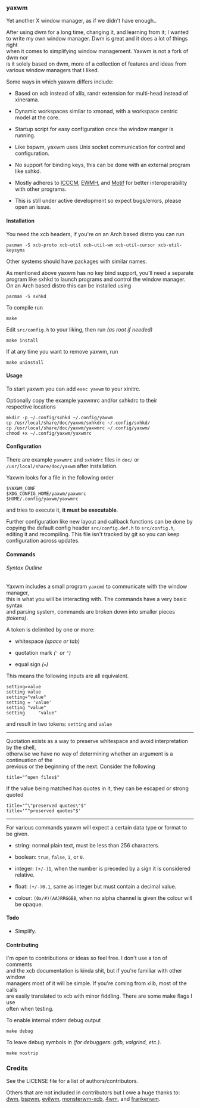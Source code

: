 ### yaxwm

Yet another X window manager, as if we didn't have enough..


After using dwm for a long time, changing it, and learning from it; I wanted  
to write my own window manager. Dwm is great and it does a lot of things right  
when it comes to simplifying window management. Yaxwm is not a fork of dwm nor  
is it solely based on dwm, more of a collection of features and ideas from  
various window managers that I liked.

Some ways in which yaxwm differs include:

- Based on xcb instead of xlib, randr extension for multi-head instead of xinerama.

- Dynamic workspaces similar to xmonad, with a workspace centric model at the core.

- Startup script for easy configuration once the window manger is running.

- Like bspwm, yaxwm uses Unix socket communication for control and configuration.

- No support for binding keys, this can be done with an external program like sxhkd.

- Mostly adheres to
[ICCCM](https://www.x.org/releases/X11R7.6/doc/xorg-docs/specs/ICCCM/icccm.html#client_to_window_manager_communication),
[EWMH](https://specifications.freedesktop.org/wm-spec/wm-spec-latest.html), and
[Motif](http://www.ist.co.uk/motif/books/vol6A/ch-20.fm.html#963509) for better
interoperability with other programs.

- This is still under active development so expect bugs/errors, please open an issue.


#### Installation

You need the xcb headers, if you're on an Arch based distro you can run

```
pacman -S xcb-proto xcb-util xcb-util-wm xcb-util-cursor xcb-util-keysyms
```
Other systems should have packages with similar names.

As mentioned above yaxwm has no key bind support, you'll need a separate  
program like sxhkd to launch programs and control the window manager.  
On an Arch based distro this can be installed using
```
pacman -S sxhkd
```


To compile run
```
make
```

Edit `src/config.h` to your liking, then run *(as root if needed)*
```
make install
```

If at any time you want to remove yaxwm, run
```
make uninstall
```


#### Usage

To start yaxwm you can add `exec yaxwm` to your xinitrc.

Optionally copy the example yaxwmrc and/or sxhkdrc to their  
respective locations
```
mkdir -p ~/.config/sxhkd ~/.config/yaxwm
cp /usr/local/share/doc/yaxwm/sxhkdrc ~/.config/sxhkd/
cp /usr/local/share/doc/yaxwm/yaxwmrc ~/.config/yaxwm/
chmod +x ~/.config/yaxwm/yaxwmrc
```

#### Configuration

There are example `yaxwmrc` and `sxhkdrc` files in `doc/` or  
`/usr/local/share/doc/yaxwm` after installation.

Yaxwm looks for a file in the following order
```
$YAXWM_CONF
$XDG_CONFIG_HOME/yaxwm/yaxwmrc
$HOME/.config/yaxwm/yaxwmrc
```
and tries to execute it, **it must be executable**.

Further configuration like new layout and callback functions can be done by  
copying the default config header `src/config.def.h` to `src/config.h`,  
editing it and recompiling. This file isn't tracked by git so you can keep  
configuration across updates.

#### Commands

###### Syntax Outline
Yaxwm includes a small program `yaxcmd` to communicate with the window manager,  
this is what you will be interacting with. The commands have a very basic syntax  
and parsing system, commands are broken down into smaller pieces *(tokens)*.

A token is delimited by one or more:

- whitespace *(space or tab)*

- quotation mark *(`'` or `"`)*

- equal sign *(`=`)*

This means the following inputs are all equivalent.
```
setting=value
setting value
setting="value"
setting = 'value'
setting "value"
setting		"value"
```
and result in two tokens: `setting` and `value`

---

Quotation exists as a way to preserve whitespace and avoid interpretation by the shell,  
otherwise we have no way of determining whether an argument is a continuation of the  
previous or the beginning of the next. Consider the following
```
title="^open files$"
```

If the value being matched has quotes in it, they can be escaped or strong quoted
```
title="^\"preserved quotes\"$"
title='^"preserved quotes"$'
```

---

For various commands yaxwm will expect a certain data type or format to be given.

- string: normal plain text, must be less than 256 characters.

- boolean: `true`, `false`, `1`, or `0`.

- integer: `(+/-)1`, when the number is preceded by a sign it is considered relative.

- float: `(+/-)0.1`, same as integer but must contain a decimal value.

- colour: `(0x/#)(AA)RRGGBB`, when no alpha channel is given the colour will be opaque.


#### Todo

- Simplify.


#### Contributing

I'm open to contributions or ideas so feel free. I don't use a ton of comments  
and the xcb documentation is kinda shit, but if you're familiar with other window  
managers most of it will be simple. If you're coming from xlib, most of the calls  
are easily translated to xcb with minor fiddling. There are some make flags I use  
often when testing.

To enable internal stderr debug output
```
make debug
```

To leave debug symbols in *(for debuggers: gdb, valgrind, etc.)*.
```
make nostrip
```


### Credits

See the LICENSE file for a list of authors/contributors.

Others that are not included in contributors but I owe a huge thanks to:
[dwm](https://dmw.suckless.org), [bspwm](https://github.com/baskerville/bspwm),
[evilwm](http://www.6809.org.uk/evilwm/), [monsterwm-xcb](https://github.com/Cloudef/monsterwm-xcb),
[4wm](https://github.com/dct2012/4wm), and [frankenwm](https://github.com/sulami/FrankenWM).

